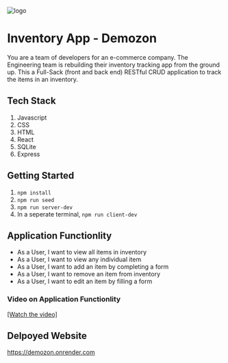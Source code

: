![logo](https://user-images.githubusercontent.com/44912347/202296600-c5f247d6-9616-49db-88f0-38433429d781.jpg)

# Inventory App - Demozon

You are a team of developers for an e-commerce company. The Engineering team is rebuilding their inventory tracking app from the ground up. This a Full-Sack (front and back end) RESTful CRUD application to track the items in an inventory.

## Tech Stack

1. Javascript
2. CSS
3. HTML
4. React
5. SQLite
6. Express

## Getting Started

1. `npm install`
2. `npm run seed`
3. `npm run server-dev`
4. In a seperate terminal, `npm run client-dev`

## Application Functionlity

- As a User, I want to view all items in inventory
- As a User, I want to view any individual item
- As a User, I want to add an item by completing a form
- As a User, I want to remove an item from inventory
- As a User, I want to edit an item by filling a form

### Video on Application Functionlity

[[Watch the video]](https://clipchamp.com/watch/mvIjSyszngG)

## Delpoyed Website

https://demozon.onrender.com
